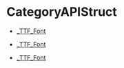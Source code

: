 # CategoryAPIStruct

<!-- DO NOT HAND-EDIT CATEGORY LISTS, THEY ARE AUTOGENERATED AND WILL BE OVERWRITTEN, BASED ON TAGS IN INDIVIDUAL PAGE FOOTERS. EDIT THOSE INSTEAD. -->
<!-- BEGIN CATEGORY LIST -->
- [_TTF_Font](_TTF_Font)
<!-- END CATEGORY LIST -->
- [_TTF_Font](_TTF_Font)
<!-- END CATEGORY LIST -->
- [_TTF_Font](_TTF_Font)
<!-- END CATEGORY LIST -->

